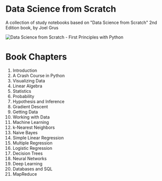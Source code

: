 # Data Science from Scratch

A collection of study notebooks based on "Data Science from Scratch" 2nd Edition book, by Joel Grus

![Data Science from Scratch - First Principles with Python](https://m.media-amazon.com/images/I/812I0mhF0DL._AC_UF1000,1000_QL80_.jpg)

# Book Chapters

1. Introduction
2. A Crash Course in Python
3. Visualizing Data
4. Linear Algebra
5. Statistics
6. Probability
7. Hypothesis and Inference
8. Gradient Descent
9. Getting Data
10. Working with Data
11. Machine Learning
12. k-Nearest Neighbors
13. Naive Bayes
14. Simple Linear Regression
15. Multiple Regression
16. Logistic Regression
17. Decision Trees
18. Neural Networks
19. Deep Learning
20. Databases and SQL
21. MapReduce